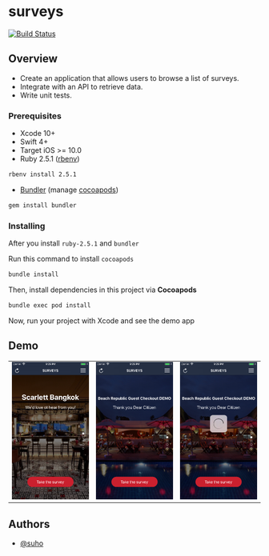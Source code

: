 # surveys
[![Build Status][travis-img]][travis-url]

## Overview

- Create an application that allows users to browse a list of surveys. 
- Integrate with an API to retrieve data.
- Write unit tests.

### Prerequisites

- Xcode 10+
- Swift 4+
- Target iOS >= 10.0
- Ruby 2.5.1 ([rbenv][rbenv])

```bash
rbenv install 2.5.1
```

- [Bundler][bundler] (manage [cocoapods][cocoapods])

```bash
gem install bundler
```

### Installing

After you install `ruby-2.5.1` and `bundler`

Run this command to install `cocoapods`

```bash
bundle install
```

Then, install dependencies in this project via **Cocoapods**

```bash
bundle exec pod install
```

Now, run your project with Xcode and see the demo app

## Demo

<table>
  <tr>
    <td><img src='./images/image1.png' /></td>
    <td><img src='./images/image2.png' /></td>
    <td><img src='./images/image3.png' /></td>
  </tr>
</table>

## Authors

* [@suho][suho]

[suho]: https://github.com/suho
[bundler]: https://bundler.io/
[rbenv]: https://github.com/rbenv/rbenv
[cocoapods]: https://cocoapods.org/
[fastlane]: https://fastlane.tools/
[travis-img]: https://travis-ci.org/suho/surveys.svg?branch=master
[travis-url]: https://travis-ci.org/suho/surveys
